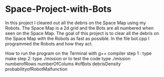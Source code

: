 # Space-Project-with-Bots
In this project I cleared out all the debris on the Space Map using my Robots.
The Space Map is a 2d grid and the Bots are all numbered when seen on the Space Map.
The goal of this project is to clear all the debris on the Space Map with the Robots as fast as possible. 
In the file bot.cpp I programmed the Robots and how they act.


How to run the program on the Terminal with g++ compiler 
step 1 : type make
step 2:  type ./mission or to test the code type ./mission numberofRows numberOfColums #ofBots debrisDensity probabilityofRobotMalfunction 

